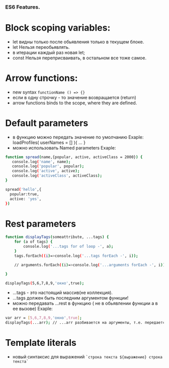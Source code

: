 
### ES6 Features.

# Block scoping variables:

  - let видны только после обьявления только в текущем блоке.
  - let Нельзя переобьявлять.
  - в итерации каждый раз новая let;
  - const Нельзя переприсваивать, в остальном все тоже самое.

# Arrow functions:

  -  new syntax 
  ```functionName () => {}```
  -  если в одну строчку - то значение возвращается (return)
  -  arrow functions binds to the scope, where they are defined.

# Default parameters

  -  в функцию можно передать значение по умолчанию  Exaple: loadProfiles( userNames = [] ){ ... }
  -  можно использовать Named parameters Exaple:

```sh
function spread(name,{popular, active, activeClass = 2000}) {
   console.log('name', name);
   console.log('popular', popular);
   console.log('active', active);
   console.log('activeClass', activeClass);
}

spread('hello',{
  popular:true,
  active: 'yes',
})
```

# Rest parameters

```sh
function displayTags(someattribute, ...tags) {
	for (a of tags) {
		console.log('...tags for of loop -', a);
	}
	tags.forEach((i)=>console.log('...tags forEach -', i));

	// arguments.forEach((i)=>console.log('...arguments forEach -', i)); // error т.к. коллекция

}

displayTags(5,6,7,8,9,'окно',true);
```

  -  ...tags - это настоящий массив(не коллекция).
  -  ...tags должен быть последним аргументом функции!
  -  можно передавать ...rest в функцию ( не в обьявлении функции а в ее вызове) Exaple:
```sh
var arr = [5,6,7,8,9,'окно',true];
displayTags(...arr); // ...arr разбивается на аргументы, т.е. передается НЕ массивом
```

# Template literals

  -  новый синтаксис для выражений 
  ``` `строка текста ${выражение} строка текста` ```
